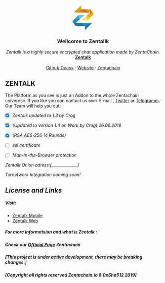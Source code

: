 



<!--
*** Hey, Welcome to Zentalks GitHub Page, we hope you like it :)
-->



<!-- Zenta LOGO -->
<br />
<p align="center">
  <a href="zentachain.com">
    <img src="https://raw.githubusercontent.com/ZentaChain/Zentadex/master/logo.png" alt="Logo" width="70" height="80">
  </a>

  <h3 align="center">Wellcome to Zentallk</h3>

  <p align="center"><em>
   Zentalk is a highly secure encrypted chat application made by ZentaChain.
    </em><br/>
    <a href="http://zentalk.chat"><strong>Zentalk</strong></a>
    <br/>
    <br/>
    <a href="https://github.com/ZentaChain/Zentalk-Web/">Github Docs»</a>
    ·
    <a href="http://zentalk.chat">Website</a>
    ·
    <a href="http://Zentachain.io">Zentachain</a>
  </p>
</p>



<!-- ABOUT ZENTADEX -->

## ZENTALK

The Platform as you see is just an Addon to the whole Zentachain univerese. If you like you can contact us over E-mail , [Twitter](https://twitter.com/zentachain) or [Telegramm](https://t.me/ZentachainOfficialChat). Our Team will help you out!



- [x] *Zentalk updated to 1.3 by Crog*

- [x] *(Updated to version 1.4 on Work by Crog) 26.06.2019*

- [x] *(RSA,AES-256 14 Rounds)*

- [ ]  *ssl certificate*

- [ ]  *Man-in-the-Browser protection*

*Zentalk Onion adress:[_____________]*

*Tornetwork integration coming soon!*

<!-- LICENSE -->
## *License and Links*
##### Visit:
* [Zentalk Mobile](https://github.com/ZentaChain/Zentalk-Mobile)
* [Zentalk Web](www.zentalk.chat)

##### *For more informatsion and what is Zentalk :*
##### *Check our [Official Page](https://zentachain.io/) Zentachain*

##### *[This project is under active development, there may be breaking changes.]*
##### *[Copyright all rights reserved Zentachain.io & 0xSha512 2019]*



